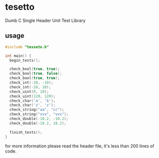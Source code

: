 # tesetto
Dumb C Single Header Unit Test Library 

## usage

```c
#include "tesseto.h"

int main() {
  begin_tests();

  check_bool(true, true);
  check_bool(true, false);
  check_bool(true, true);
  check_int(-10, -10);
  check_int(-10, 10);
  check_uint(0, 10);
  check_uint(120, 120);
  check_char('a', 'b');
  check_char('z', 'z');
  check_string("aa", "cc");
  check_string("vvv", "vvv");
  check_double(-10.2, -10.2);
  check_double(-10.2, 10.2);
  
  finish_tests();
}
```

for more information please read the header file, it's less than 200 lines of code.
